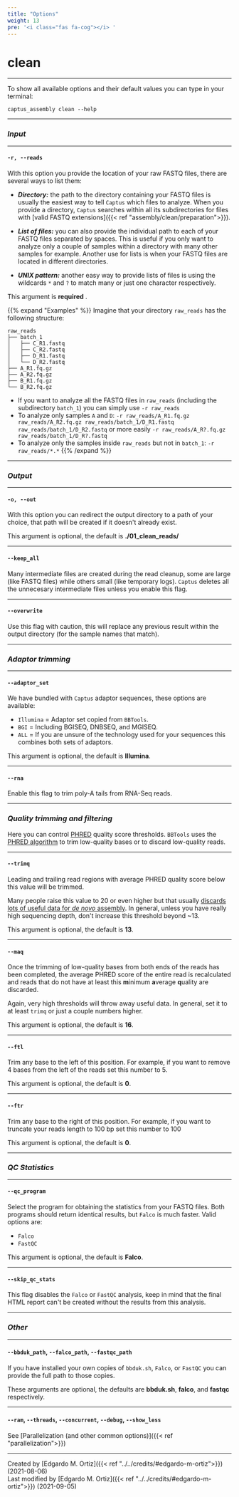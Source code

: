 ```yaml
---
title: "Options"
weight: 13
pre: '<i class="fas fa-cog"></i> '
---
```

# clean
___
To show all available options and their default values you can type in your terminal:
```console
captus_assembly clean --help
```

___
### *Input*
___
#### **`-r, --reads`**
With this option you provide the location of your raw FASTQ files, there are several ways to list them:

- _**Directory:**_ the path to the directory containing your FASTQ files is usually the easiest way to tell `Captus` which files to analyze. When you provide a directory, `Captus` searches within all its subdirectories for files with [valid FASTQ extensions]({{< ref "assembly/clean/preparation">}}).

- _**List of files:**_ you can also provide the individual path to each of your FASTQ files separated by spaces. This is useful if you only want to analyze only a couple of samples within a directory with many other samples for example. Another use for lists is when your FASTQ files are located in different directories.

- _**UNIX pattern:**_ another easy way to provide lists of files is using the wildcards `*` and `?` to match many or just one character respectively.

This argument is **required** <i class="fas fa-exclamation-triangle"></i>.

{{% expand "Examples" %}}
Imagine that your directory `raw_reads` has the following structure:
```console
raw_reads
├── batch_1
│   ├── C_R1.fastq
│   ├── C_R2.fastq
│   ├── D_R1.fastq
│   └── D_R2.fastq
├── A_R1.fq.gz
├── A_R2.fq.gz
├── B_R1.fq.gz
└── B_R2.fq.gz
```
- If you want to analyze all the FASTQ files in `raw_reads` (including the subdirectory `batch_1`) you can simply use `-r raw_reads`
- To analyze only samples `A` and `D`: `-r raw_reads/A_R1.fq.gz raw_reads/A_R2.fq.gz raw_reads/batch_1/D_R1.fastq raw_reads/batch_1/D_R2.fastq` or more easily `-r raw_reads/A_R?.fq.gz raw_reads/batch_1/D_R?.fastq`
- To analyze only the samples inside `raw_reads` but not in `batch_1`: `-r raw_reads/*.*`
{{% /expand %}}
___
### *Output*
___
#### **`-o, --out`**
With this option you can redirect the output directory to a path of your choice, that path will be created if it doesn't already exist.

This argument is optional, the default is **./01_clean_reads/**
___
#### **`--keep_all`**
Many intermediate files are created during the read cleanup, some are large (like FASTQ files) while others small (like temporary logs). `Captus` deletes all the unnecesary intermediate files unless you enable this flag.
___
#### **`--overwrite`**
Use this flag with caution, this will replace any previous result within the output directory (for the sample names that match).
___
### *Adaptor trimming*
___
#### **`--adaptor_set`**
We have bundled with `Captus` adaptor sequences, these options are available:

- `Illumina` = Adaptor set copied from `BBTools`.
- `BGI` = Including BGISEQ, DNBSEQ, and MGISEQ.
- `ALL` = If you are unsure of the technology used for your sequences this combines both sets of adaptors.

This argument is optional, the default is **Illumina**.
___
#### **`--rna`**
Enable this flag to trim poly-A tails from RNA-Seq reads.
___
### *Quality trimming and filtering*
Here you can control [PHRED](https://drive5.com/usearch/manual/quality_score.html) quality score thresholds. `BBTools` uses the [PHRED algorithm](http://seqanswers.com/forums/showpost.php?p=144154&postcount=17) to trim low-quality bases or to discard low-quality reads.
___
#### **`--trimq`**
Leading and trailing read regions with average PHRED quality score below this value will be trimmed.

Many people raise this value to 20 or even higher but that usually [discards lots of useful data for *de novo* assembly](https://www.biostars.org/p/124207/). In general, unless you have really high sequencing depth, don't increase this threshold beyond ~13.

This argument is optional, the default is **13**.
___
#### **`--maq`**
Once the trimming of low-quality bases from both ends of the reads has been completed, the average PHRED score of the entire read is recalculated and reads that do not have at least this **m**inimum **a**verage **q**uality are discarded.

Again, very high thresholds will throw away useful data. In general, set it to at least `trimq` or just a couple numbers higher.

This argument is optional, the default is **16**.
___
#### **`--ftl`**
Trim any base to the left of this position. For example, if you want to remove 4 bases from the left of the reads set this number to 5.

This argument is optional, the default is **0**.
___
#### **`--ftr`**
Trim any base to the right of this position. For example, if you want to truncate your reads length to 100 bp set this number to 100

This argument is optional, the default is **0**.
___
### *QC Statistics*
___
#### **`--qc_program`**
Select the program for obtaining the statistics from your FASTQ files. Both programs should return identical results, but `Falco` is much faster. Valid options are:
- `Falco`
- `FastQC`

This argument is optional, the default is **Falco**.
___
#### **`--skip_qc_stats`**
This flag disables the `Falco` or `FastQC` analysis, keep in mind that the final HTML report can't be created without the results from this analysis.
___
### *Other*
___
#### **`--bbduk_path`**, **`--falco_path`**, **`--fastqc_path`**
If you have installed your own copies of `bbduk.sh`, `Falco`, or `FastQC` you can provide the full path to those copies.

These arguments are optional, the defaults are **bbduk.sh**, **falco**, and **fastqc** respectively.

___
#### **`--ram`**, **`--threads`**, **`--concurrent`**, **`--debug`**, **`--show_less`**
See [Parallelization (and other common options)]({{< ref "parallelization">}})

___
Created by [Edgardo M. Ortiz]({{< ref "../../credits/#edgardo-m-ortiz">}}) (2021-08-06)  
Last modified by [Edgardo M. Ortiz]({{< ref "../../credits/#edgardo-m-ortiz">}}) (2021-09-05)